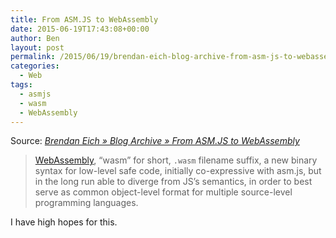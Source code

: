 ```yaml
---
title: From ASM.JS to WebAssembly
date: 2015-06-19T17:43:08+00:00
author: Ben
layout: post
permalink: /2015/06/19/brendan-eich-blog-archive-from-asm-js-to-webassembly/
categories:
  - Web
tags:
  - asmjs
  - wasm
  - WebAssembly
---
```

Source: _[Brendan Eich » Blog Archive » From ASM.JS to WebAssembly](https://brendaneich.com/2015/06/from-asm-js-to-webassembly/)_

> [WebAssembly](https://github.com/WebAssembly/design), “wasm” for short, `.wasm` filename suffix, a new binary syntax for low-level safe code, initially co-expressive with asm.js, but in the long run able to diverge from JS’s semantics, in order to best serve as common object-level format for multiple source-level programming languages.

I have high hopes for this.